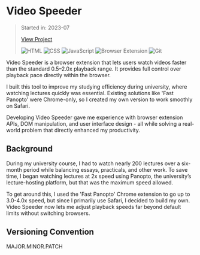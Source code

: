 # Video Speeder

> Started in: 2023-07
>
> [View Project](https://rokesharumugam.com/projects/?name=videoSpeeder)
>
> ![HTML](https://img.shields.io/badge/HTML-E34F26?logo=html5&logoColor=FFFFFF)
> ![CSS](https://img.shields.io/badge/CSS-663399?logo=css&logoColor=FFFFFF)
> ![JavaScript](https://img.shields.io/badge/JavaScript-F7DF1E?logo=javascript&logoColor=000000)
> ![Browser Extension](https://img.shields.io/badge/Browser%20Extension-4285F4?logo=chrome-web-store&logoColor=white)
> ![Git](https://img.shields.io/badge/Git-F05032?logo=git&logoColor=FFFFFF)

Video Speeder is a browser extension that lets users watch videos faster than the standard 0.5–2.0x playback range. It provides full control over playback pace directly within the browser.

I built this tool to improve my studying efficiency during university, where watching lectures quickly was essential. Existing solutions like 'Fast Panopto' were Chrome-only, so I created my own version to work smoothly on Safari.

Developing Video Speeder gave me experience with browser extension APIs, DOM manipulation, and user interface design - all while solving a real-world problem that directly enhanced my productivity.


## Background

During my university course, I had to watch nearly 200 lectures over a six-month period while balancing essays, practicals, and other work. To save time, I began watching lectures at 2x speed using Panopto, the university’s lecture-hosting platform, but that was the maximum speed allowed.

To get around this, I used the 'Fast Panopto' Chrome extension to go up to 3.0-4.0x speed, but since I primarily use Safari, I decided to build my own. Video Speeder now lets me adjust playback speeds far beyond default limits without switching browsers.


## Versioning Convention

MAJOR.MINOR.PATCH
